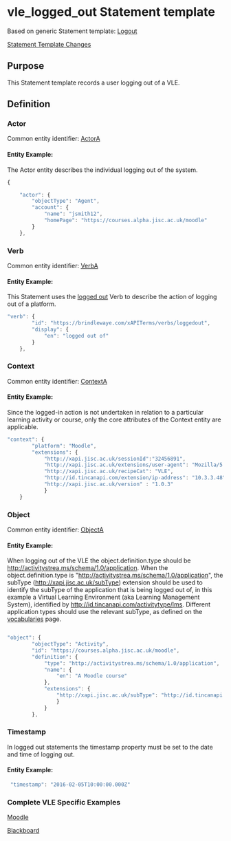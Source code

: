 # vle_logged_out Statement template

Based on generic Statement template: [Logout](/generic/logout.md)

[Statement Template Changes](/version_changes.md#logged-out)

## Purpose
This Statement template records a user logging out of a VLE.

## Definition
### Actor
Common entity identifier: [ActorA](/common_structures.md#actora)

#### Entity Example:
The Actor entity describes the individual logging out of the system.


``` Javascript
{

    "actor": {
        "objectType": "Agent",
        "account": {
            "name": "jsmith12",
            "homePage": "https://courses.alpha.jisc.ac.uk/moodle"
        }
    },
```

### Verb
Common entity identifier: [VerbA](/common_structures.md#verba)

#### Entity Example:
This Statement uses the [logged out](/vocabulary.md#verb) Verb to describe the action of logging out of a platform.

``` javascript
"verb": {
        "id": "https://brindlewaye.com/xAPITerms/verbs/loggedout",
        "display": {
            "en": "logged out of"
        }
    },
```

### Context
Common entity identifier: [ContextA](/common_structures.md#contexta)


#### Entity Example:
Since the logged-in action is not undertaken in relation to a particular learning activity or course, only the core attributes of the Context entity are applicable.


``` javascript
"context": {
        "platform": "Moodle",
        "extensions": {
            "http://xapi.jisc.ac.uk/sessionId":"32456891",
            "http://xapi.jisc.ac.uk/extensions/user-agent": "Mozilla/5.0 (iPad; U; CPU OS 3_2_1 like Mac OS X; en-us) AppleWebKit/531.21.10 (KHTML, like Gecko) Mobile/7B405",
            "http://xapi.jisc.ac.uk/recipeCat": "VLE",
            "http://id.tincanapi.com/extension/ip-address": "10.3.3.48",
            "http://xapi.jisc.ac.uk/version" : "1.0.3"
			}
    }
```

### Object
Common entity identifier: [ObjectA](/common_structures.md#objecta)


#### Entity Example:
When logging out of the VLE the object.definition.type should be http://activitystrea.ms/schema/1.0/application. When the object.definition.type is "http://activitystrea.ms/schema/1.0/application", the subType (http://xapi.jisc.ac.uk/subType) extension should be used to identify the subType of the application that is being logged out of, in this example a Virtual Learning Environment (aka Learning Management System), identified by  http://id.tincanapi.com/activitytype/lms. Different application types should use the relevant subType, as defined on the [vocabularies](/vocabulary.md#extensions) page.

``` javascript

"object": {
        "objectType": "Activity",
        "id": "https://courses.alpha.jisc.ac.uk/moodle",
        "definition": {
            "type": "http://activitystrea.ms/schema/1.0/application",
            "name": {
                "en": "A Moodle course"
            },
            "extensions": {
                "http://xapi.jisc.ac.uk/subType": "http://id.tincanapi.com/activitytype/lms"
                }
            }
        },
```

### Timestamp
In logged out statements the timestamp property must be set to the date and time of logging out.

#### Entity Example:

``` javascript
 "timestamp": "2016-02-05T10:00:00.000Z"
```


### Complete VLE Specific Examples

[Moodle](/vle/moodle/logout.js)

[Blackboard](/vle/blackboard/loggedout.json)

